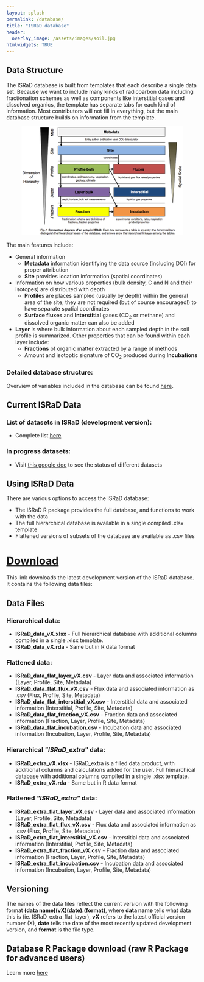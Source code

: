 ```yaml
---
layout: splash
permalink: /database/
title: "ISRaD database"
header:
  overlay_image: /assets/images/soil.jpg
htmlwidgets: TRUE
--- 
```


## Data Structure

The ISRaD database is built from templates that each describe a single data set.  Because we want to include many kinds of radicoarbon data including fractionation schemes as well as components like interstitial gases and dissolved organics, the template has separate tabs for each kind of information.  Most contributors will not fill in everything, but the main database structure builds on information from the template.

<figure>
	<img src="https://github.com/International-Soil-Radiocarbon-Database/ISRaD/raw/gh-pages/assets/images/structure_new.png" width = "500">
</figure>

The main features include:
* General information
	* **Metadata** information identifying the data source (including DOI) for proper attribution
	* **Site** provides location information (spatial coordinates)
* Information on how various properties (bulk density, C and N and their isotopes) are distributed with depth
	* **Profile**s are places sampled (usually by depth) within the general area of the site; they are not required (but of course encouraged!) to have separate spatial coordinates
	* **Surface fluxes** and **Interstitial** gases (CO<sub>2</sub> or methane) and dissolved organic matter can also be added
* **Layer** is where bulk information about each sampled depth in the soil profile is summarized. Other properties that can be found within each layer include:
	* **Fractions** of organic matter extracted by a range of methods
	* Amount and isotoptic signature of CO<sub>2</sub> produced during **Incubations** 

### Detailed database structure:
Overview of variables included in the database can be found [here](https://international-soil-radiocarbon-database.github.io/ISRaD/database_structure/).

## Current ISRaD Data
### List of datasets in ISRaD (development version):
* Complete list [here](https://github.com/International-Soil-Radiocarbon-Database/ISRaD/blob/master/ISRaD_data_files/database/credits.md)


### In progress datasets:
* Visit [this google doc](https://docs.google.com/spreadsheets/d/1lezUOJjYnB7KtXGDDFO_PKWLtx_7NZ3WaOubP2zUX-g/edit?usp=sharing) to see the status of different datasets 

## Using ISRaD Data
There are various options to access the ISRaD database: 
*   The ISRaD R package provides the full database, and functions to work with the data
*   The full hierarchical database is available in a single compiled .xlsx template
*   Flattened versions of subsets of the database are available as .csv files


# [Download](https://github.com/International-Soil-Radiocarbon-Database/ISRaD/raw/master/ISRaD_data_files/database/ISRaD_database_files.zip)
 
This link downloads the latest development version of the ISRaD database. It contains the following data files:

## Data Files 
### Hierarchical data:
*	**ISRaD_data_vX.xlsx** - Full hierarchical database with additional columns compiled in a single .xlsx template.  
*	**ISRaD_data_vX.rda** - Same but in R data format 
### Flattened data:
*   **ISRaD_data_flat_layer_vX.csv** - Layer data and associated information (Layer, Profile, Site, Metadata)
*   **ISRaD_data_flat_flux_vX.csv** - Flux data and associated information as .csv (Flux, Profile, Site, Metadata)
*   **ISRaD_data_flat_interstitial_vX.csv** - Interstitial data and associated information (Interstitial, Profile, Site, Metadata)
*   **ISRaD_data_flat_fraction_vX.csv** - Fraction data and associated information (Fraction, Layer, Profile, Site, Metadata) 
*   **ISRaD_data_flat_incubation.csv** - Incubation data and associated information (Incubation, Layer, Profile, Site, Metadata)

### Hierarchical *"ISRaD_extra"* data:
*	**ISRaD_extra_vX.xlsx** - ISRaD_extra is a filled data product, with additional columns and calculations added for the user. Full hierarchical database with additional columns compiled in a single .xlsx template.  
*	**ISRaD_extra_vX.rda** - Same but in R data format
 
### Flattened *"ISRaD_extra"* data:

*   **ISRaD_extra_flat_layer_vX.csv** - Layer data and associated information (Layer, Profile, Site, Metadata)
*   **ISRaD_extra_flat_flux_vX.csv** - Flux data and associated information as .csv (Flux, Profile, Site, Metadata)
*   **ISRaD_extra_flat_interstitial_vX.csv** - Interstitial data and associated information (Interstitial, Profile, Site, Metadata)
*   **ISRaD_extra_flat_fraction_vX.csv** - Fraction data and associated information (Fraction, Layer, Profile, Site, Metadata) 
*   **ISRaD_extra_flat_incubation.csv** - Incubation data and associated information (Incubation, Layer, Profile, Site, Metadata)

## Versioning
The names of the data files reflect the current version with the following format **(data name)(vX)(date).(format)**, where **data name** tells what data this is (ie. ISRaD_extra_flat_layer), **vX** refers to the latest official version number (X), **date** tells the date of the most recently updated development version, and **format** is the file type.


## Database R Package download (raw R Package for advanced users)

Learn more [here](https://international-soil-radiocarbon-database.github.io/ISRaD/rpackage/)
